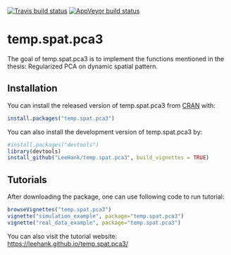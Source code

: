 
[![Travis build status](https://travis-ci.com/LeeHank/temp.spat.pca3.svg?branch=master)](https://travis-ci.com/LeeHank/temp.spat.pca3) [![AppVeyor build status](https://ci.appveyor.com/api/projects/status/github/LeeHank/temp.spat.pca3?branch=master&svg=true)](https://ci.appveyor.com/project/LeeHank/temp.spat.pca3) <!-- README.md is generated from README.Rmd. Please edit that file -->

temp.spat.pca3
==============

The goal of temp.spat.pca3 is to implement the functions mentioned in the thesis: Regularized PCA on dynamic spatial pattern.

Installation
------------

You can install the released version of temp.spat.pca3 from [CRAN](https://CRAN.R-project.org) with:

``` r
install.packages("temp.spat.pca3")
```

You can also install the development version of temp.spat.pca3 by:

``` r
#install.packages("devtools")
library(devtools)
install_github("LeeHank/temp.spat.pca3", build_vignettes = TRUE)
```

Tutorials
---------

After downloading the package, one can use following code to run tutorial:

``` r
browseVignettes("temp.spat.pca3")
vignette("simulation_example", package="temp.spat.pca3")
vignette("real_data_example", package="temp.spat.pca3")
```

You can also visit the tutorial website: <https://leehank.github.io/temp.spat.pca3/>
